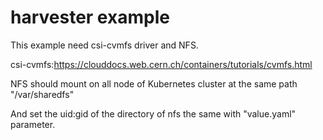 # harvester example
This example need csi-cvmfs driver and NFS.

csi-cvmfs:https://clouddocs.web.cern.ch/containers/tutorials/cvmfs.html

NFS should mount on all node of Kubernetes cluster at the same path "/var/sharedfs"

And set the uid:gid of the directory of nfs the same with "value.yaml" parameter.

